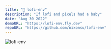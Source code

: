 ```yaml
---
title: "👾 lofi-env"
description: "If lofi and pixels had a baby"
date: "Aug 30 2022"
demoURL: "https://lofi-env.fly.dev"
repoURL: "https://github.com/nixonsu/lofi-env"
---
```


![lofi-env](/lofi-env.webp)

